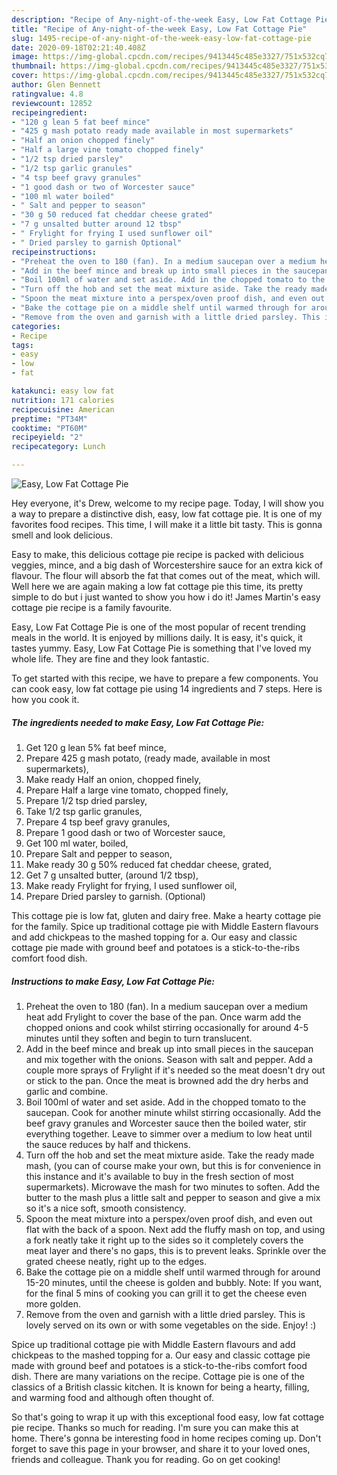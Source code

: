 ```yaml
---
description: "Recipe of Any-night-of-the-week Easy, Low Fat Cottage Pie"
title: "Recipe of Any-night-of-the-week Easy, Low Fat Cottage Pie"
slug: 1495-recipe-of-any-night-of-the-week-easy-low-fat-cottage-pie
date: 2020-09-18T02:21:40.408Z
image: https://img-global.cpcdn.com/recipes/9413445c485e3327/751x532cq70/easy-low-fat-cottage-pie-recipe-main-photo.jpg
thumbnail: https://img-global.cpcdn.com/recipes/9413445c485e3327/751x532cq70/easy-low-fat-cottage-pie-recipe-main-photo.jpg
cover: https://img-global.cpcdn.com/recipes/9413445c485e3327/751x532cq70/easy-low-fat-cottage-pie-recipe-main-photo.jpg
author: Glen Bennett
ratingvalue: 4.8
reviewcount: 12852
recipeingredient:
- "120 g lean 5 fat beef mince"
- "425 g mash potato ready made available in most supermarkets"
- "Half an onion chopped finely"
- "Half a large vine tomato chopped finely"
- "1/2 tsp dried parsley"
- "1/2 tsp garlic granules"
- "4 tsp beef gravy granules"
- "1 good dash or two of Worcester sauce"
- "100 ml water boiled"
- " Salt and pepper to season"
- "30 g 50 reduced fat cheddar cheese grated"
- "7 g unsalted butter around 12 tbsp"
- " Frylight for frying I used sunflower oil"
- " Dried parsley to garnish Optional"
recipeinstructions:
- "Preheat the oven to 180 (fan). In a medium saucepan over a medium heat add Frylight to cover the base of the pan. Once warm add the chopped onions and cook whilst stirring occasionally for around 4-5 minutes until they soften and begin to turn translucent."
- "Add in the beef mince and break up into small pieces in the saucepan and mix together with the onions. Season with salt and pepper. Add a couple more sprays of Frylight if it&#39;s needed so the meat doesn&#39;t dry out or stick to the pan. Once the meat is browned add the dry herbs and garlic and combine."
- "Boil 100ml of water and set aside. Add in the chopped tomato to the saucepan. Cook for another minute whilst stirring occasionally. Add the beef gravy granules and Worcester sauce then the boiled water, stir everything together. Leave to simmer over a medium to low heat until the sauce reduces by half and thickens."
- "Turn off the hob and set the meat mixture aside. Take the ready made mash, (you can of course make your own, but this is for convenience in this instance and it&#39;s available to buy in the fresh section of most supermarkets). Microwave the mash for two minutes to soften. Add the butter to the mash plus a little salt and pepper to season and give a mix so it&#39;s a nice soft, smooth consistency."
- "Spoon the meat mixture into a perspex/oven proof dish, and even out flat with the back of a spoon. Next add the fluffy mash on top, and using a fork neatly take it right up to the sides so it completely covers the meat layer and there&#39;s no gaps, this is to prevent leaks. Sprinkle over the grated cheese neatly, right up to the edges."
- "Bake the cottage pie on a middle shelf until warmed through for around 15-20 minutes, until the cheese is golden and bubbly. Note: If you want, for the final 5 mins of cooking you can grill it to get the cheese even more golden."
- "Remove from the oven and garnish with a little dried parsley. This is lovely served on its own or with some vegetables on the side. Enjoy! :)"
categories:
- Recipe
tags:
- easy
- low
- fat

katakunci: easy low fat 
nutrition: 171 calories
recipecuisine: American
preptime: "PT34M"
cooktime: "PT60M"
recipeyield: "2"
recipecategory: Lunch

---
```



![Easy, Low Fat Cottage Pie](https://img-global.cpcdn.com/recipes/9413445c485e3327/751x532cq70/easy-low-fat-cottage-pie-recipe-main-photo.jpg)

Hey everyone, it's Drew, welcome to my recipe page. Today, I will show you a way to prepare a distinctive dish, easy, low fat cottage pie. It is one of my favorites food recipes. This time, I will make it a little bit tasty. This is gonna smell and look delicious.

Easy to make, this delicious cottage pie recipe is packed with delicious veggies, mince, and a big dash of Worcestershire sauce for an extra kick of flavour. The flour will absorb the fat that comes out of the meat, which will. Well here we are again making a low fat cottage pie this time, its pretty simple to do but i just wanted to show you how i do it! James Martin&#39;s easy cottage pie recipe is a family favourite.

Easy, Low Fat Cottage Pie is one of the most popular of recent trending meals in the world. It is enjoyed by millions daily. It is easy, it's quick, it tastes yummy. Easy, Low Fat Cottage Pie is something that I've loved my whole life. They are fine and they look fantastic.


To get started with this recipe, we have to prepare a few components. You can cook easy, low fat cottage pie using 14 ingredients and 7 steps. Here is how you cook it.

<!--inarticleads1-->

##### The ingredients needed to make Easy, Low Fat Cottage Pie:

1. Get 120 g lean 5% fat beef mince,
1. Prepare 425 g mash potato, (ready made, available in most supermarkets),
1. Make ready Half an onion, chopped finely,
1. Prepare Half a large vine tomato, chopped finely,
1. Prepare 1/2 tsp dried parsley,
1. Take 1/2 tsp garlic granules,
1. Prepare 4 tsp beef gravy granules,
1. Prepare 1 good dash or two of Worcester sauce,
1. Get 100 ml water, boiled,
1. Prepare  Salt and pepper to season,
1. Make ready 30 g 50% reduced fat cheddar cheese, grated,
1. Get 7 g unsalted butter, (around 1/2 tbsp),
1. Make ready  Frylight for frying, I used sunflower oil,
1. Prepare  Dried parsley to garnish. (Optional)


This cottage pie is low fat, gluten and dairy free. Make a hearty cottage pie for the family. Spice up traditional cottage pie with Middle Eastern flavours and add chickpeas to the mashed topping for a. Our easy and classic cottage pie made with ground beef and potatoes is a stick-to-the-ribs comfort food dish. 

<!--inarticleads2-->

##### Instructions to make Easy, Low Fat Cottage Pie:

1. Preheat the oven to 180 (fan). In a medium saucepan over a medium heat add Frylight to cover the base of the pan. Once warm add the chopped onions and cook whilst stirring occasionally for around 4-5 minutes until they soften and begin to turn translucent.
1. Add in the beef mince and break up into small pieces in the saucepan and mix together with the onions. Season with salt and pepper. Add a couple more sprays of Frylight if it&#39;s needed so the meat doesn&#39;t dry out or stick to the pan. Once the meat is browned add the dry herbs and garlic and combine.
1. Boil 100ml of water and set aside. Add in the chopped tomato to the saucepan. Cook for another minute whilst stirring occasionally. Add the beef gravy granules and Worcester sauce then the boiled water, stir everything together. Leave to simmer over a medium to low heat until the sauce reduces by half and thickens.
1. Turn off the hob and set the meat mixture aside. Take the ready made mash, (you can of course make your own, but this is for convenience in this instance and it&#39;s available to buy in the fresh section of most supermarkets). Microwave the mash for two minutes to soften. Add the butter to the mash plus a little salt and pepper to season and give a mix so it&#39;s a nice soft, smooth consistency.
1. Spoon the meat mixture into a perspex/oven proof dish, and even out flat with the back of a spoon. Next add the fluffy mash on top, and using a fork neatly take it right up to the sides so it completely covers the meat layer and there&#39;s no gaps, this is to prevent leaks. Sprinkle over the grated cheese neatly, right up to the edges.
1. Bake the cottage pie on a middle shelf until warmed through for around 15-20 minutes, until the cheese is golden and bubbly. Note: If you want, for the final 5 mins of cooking you can grill it to get the cheese even more golden.
1. Remove from the oven and garnish with a little dried parsley. This is lovely served on its own or with some vegetables on the side. Enjoy! :)


Spice up traditional cottage pie with Middle Eastern flavours and add chickpeas to the mashed topping for a. Our easy and classic cottage pie made with ground beef and potatoes is a stick-to-the-ribs comfort food dish. There are many variations on the recipe. Cottage pie is one of the classics of a British classic kitchen. It is known for being a hearty, filling, and warming food and although often thought of. 

So that's going to wrap it up with this exceptional food easy, low fat cottage pie recipe. Thanks so much for reading. I'm sure you can make this at home. There's gonna be interesting food in home recipes coming up. Don't forget to save this page in your browser, and share it to your loved ones, friends and colleague. Thank you for reading. Go on get cooking!
